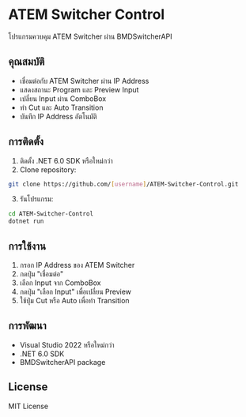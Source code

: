 # ATEM Switcher Control

โปรแกรมควบคุม ATEM Switcher ผ่าน BMDSwitcherAPI

## คุณสมบัติ

- เชื่อมต่อกับ ATEM Switcher ผ่าน IP Address
- แสดงสถานะ Program และ Preview Input
- เปลี่ยน Input ผ่าน ComboBox
- ทำ Cut และ Auto Transition
- บันทึก IP Address อัตโนมัติ

## การติดตั้ง

1. ติดตั้ง .NET 6.0 SDK หรือใหม่กว่า
2. Clone repository:
```bash
git clone https://github.com/[username]/ATEM-Switcher-Control.git
```
3. รันโปรแกรม:
```bash
cd ATEM-Switcher-Control
dotnet run
```

## การใช้งาน

1. กรอก IP Address ของ ATEM Switcher
2. กดปุ่ม "เชื่อมต่อ"
3. เลือก Input จาก ComboBox
4. กดปุ่ม "เลือก Input" เพื่อเปลี่ยน Preview
5. ใช้ปุ่ม Cut หรือ Auto เพื่อทำ Transition

## การพัฒนา

- Visual Studio 2022 หรือใหม่กว่า
- .NET 6.0 SDK
- BMDSwitcherAPI package

## License

MIT License 